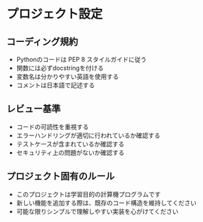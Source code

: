 # プロジェクト設定

## コーディング規約
- Pythonのコードは PEP 8 スタイルガイドに従う
- 関数には必ずdocstringを付ける
- 変数名は分かりやすい英語を使用する
- コメントは日本語で記述する

## レビュー基準
- コードの可読性を重視する
- エラーハンドリングが適切に行われているか確認する
- テストケースが含まれているか確認する
- セキュリティ上の問題がないか確認する

## プロジェクト固有のルール
- このプロジェクトは学習目的の計算機プログラムです
- 新しい機能を追加する際は、既存のコード構造を維持してください
- 可能な限りシンプルで理解しやすい実装を心がけてください
